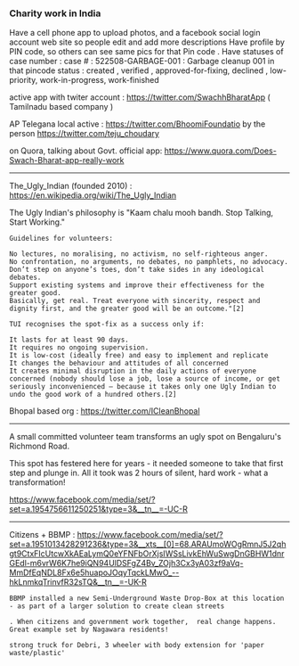 ### Charity work in India

Have a cell phone app to upload photos, and a facebook social login account web site so people edit and add more descriptions
Have profile by PIN code, so others can see same pics for that Pin code .
Have statuses of case number :
  case # : 522508-GARBAGE-001 : Garbage cleanup 001 in that pincode
  status :  created , verified , approved-for-fixing, declined , low-priority, work-in-progress, work-finished
  
  active app with twiter account : https://twitter.com/SwachhBharatApp ( Tamilnadu based company )
  
  AP Telegana local active : https://twitter.com/BhoomiFoundatio by the person https://twitter.com/teju_choudary
  
  on Quora, talking about Govt. official app: https://www.quora.com/Does-Swach-Bharat-app-really-work
  
  ---
  The_Ugly_Indian (founded 2010) : https://en.wikipedia.org/wiki/The_Ugly_Indian 
 
  The Ugly Indian's philosophy is "Kaam chalu mooh bandh. Stop Talking, Start Working." 
   ```
  Guidelines for volunteers:
  
  No lectures, no moralising, no activism, no self-righteous anger.
  No confrontation, no arguments, no debates, no pamphlets, no advocacy.
  Don’t step on anyone’s toes, don’t take sides in any ideological debates.
  Support existing systems and improve their effectiveness for the greater good.
  Basically, get real. Treat everyone with sincerity, respect and dignity first, and the greater good will be an outcome."[2]
 
TUI recognises the spot-fix as a success only if:

It lasts for at least 90 days.
It requires no ongoing supervision.
It is low-cost (ideally free) and easy to implement and replicate
It changes the behaviour and attitudes of all concerned
It creates minimal disruption in the daily actions of everyone concerned (nobody should lose a job, lose a source of income, or get seriously inconvenienced – because it takes only one Ugly Indian to undo the good work of a hundred others.[2]

```

Bhopal based org : https://twitter.com/ICleanBhopal

----------
A small committed volunteer team transforms an ugly spot on Bengaluru's Richmond Road. 

This spot has festered here for years - it needed someone to take that first step and plunge in. 
All it took was 2 hours of silent, hard work - what a transformation!

https://www.facebook.com/media/set/?set=a.1954756611250251&type=3&__tn__=-UC-R

-------------

Citizens + BBMP  : https://www.facebook.com/media/set/?set=a.1951013428291236&type=3&__xts__[0]=68.ARAUmoWOgRmnJ5J2qhgt9CtxFIcUtcwXkAEaLymQ0eYFNFbOrXjsIWSsLivkEhWuSwgDnGBHW1dnrGEdl-m6vrW6K7he9iQN94UlDSFgZ4Bv_ZOjh3Cx3yA03zf9aVq-MmDfEqNDL8Fx6e5huapoJOqyTqckLMwO_--hkLnmkqTrinvfR32sTQ&__tn__=-UK-R
```
BBMP installed a new Semi-Underground Waste Drop-Box at this location - as part of a larger solution to create clean streets

. When citizens and government work together,  real change happens.
Great example set by Nagawara residents!

strong truck for Debri, 3 wheeler with body extension for 'paper waste/plastic'
```
